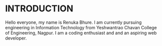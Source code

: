 # INTRODUCTION

Hello everyone, my name is Renuka Bhure. I am currently  pursuing engineering in Information Technology from Yeshwantrao Chavan College of Engineering, Nagpur.
I am a coding enthusiast and  and an aspiring web developer.


